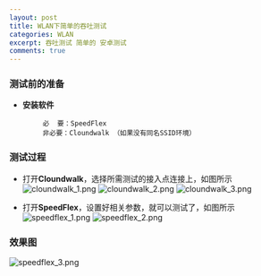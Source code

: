 ```yaml
---
layout: post
title: WLAN下简单的吞吐测试
categories: WLAN
excerpt: 吞吐测试 简单的 安卓测试
comments: true
---
```


### 测试前的准备
- **安装软件**
   
           必  要：SpeedFlex
           非必要：Cloundwalk （如果没有同名SSID环境）
   
### 测试过程

- 打开**Cloundwalk**，选择所需测试的接入点连接上，如图所示
![cloundwalk_1.png](/images//wlan/吞吐测试/cloundwalk_1.png)
![cloundwalk_2.png](/images//wlan/吞吐测试/cloundwalk_2.png)
![cloundwalk_3.png](/images//wlan/吞吐测试/cloundwalk_3.png)

- 打开**SpeedFlex**，设置好相关参数，就可以测试了，如图所示
![speedflex_1.png](/images//wlan/吞吐测试/speedflex_1.png)
![speedflex_2.png](/images//wlan/吞吐测试/speedflex_2.png)

### 效果图

![speedflex_3.png](/images//wlan/吞吐测试/speedflex_3.png)
